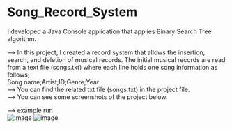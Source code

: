 # Song_Record_System
I developed a Java Console application that applies Binary Search Tree algorithm.

--> In this project, I created a record system that allows the insertion, search, and deletion of musical records. The initial musical records are read from a text file (songs.txt) where each line holds one song information as follows; <br /> 
Song name;Artist;ID;Genre;Year <br />
--> You can find the related txt file (songs.txt) in the project file. <br />
--> You can see some screenshots of the project below. <br />

--> example run <br />
![image](https://github.com/user-attachments/assets/53232f01-ed6b-4151-b14d-4d19b302ef70)
![image](https://github.com/user-attachments/assets/2349a4fd-b8c2-4aa5-ba4d-49d4f6b56909)



